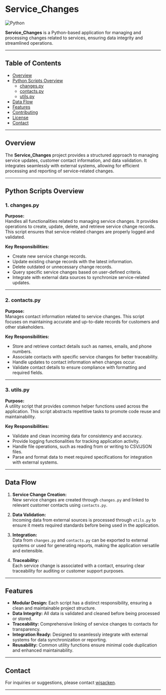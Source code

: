 # Service_Changes

![Python](https://img.shields.io/badge/Python-3.8%2B-blue.svg)

**Service_Changes** is a Python-based application for managing and processing changes related to services, ensuring data integrity and streamlined operations.

---

## Table of Contents

- [Overview](#overview)
- [Python Scripts Overview](#python-scripts-overview)
  - [changes.py](#changespy)
  - [contacts.py](#contactspy)
  - [utils.py](#utilitypy)
- [Data Flow](#data-flow)
- [Features](#features)
- [Contributing](#contributing)
- [License](#license)
- [Contact](#contact)

---

## Overview

The **Service_Changes** project provides a structured approach to managing service updates, customer contact information, and data validation. It integrates seamlessly with external systems, allowing for efficient processing and reporting of service-related changes.

---

## Python Scripts Overview

### **1. changes.py**
**Purpose:**  
Handles all functionalities related to managing service changes. It provides operations to create, update, delete, and retrieve service change records. This script ensures that service-related changes are properly logged and validated.

**Key Responsibilities:**
- Create new service change records.
- Update existing change records with the latest information.
- Delete outdated or unnecessary change records.
- Query specific service changes based on user-defined criteria.
- Integrate with external data sources to synchronize service-related updates.

---

### **2. contacts.py**
**Purpose:**  
Manages contact information related to service changes. This script focuses on maintaining accurate and up-to-date records for customers and other stakeholders.

**Key Responsibilities:**
- Store and retrieve contact details such as names, emails, and phone numbers.
- Associate contacts with specific service changes for better traceability.
- Handle updates to contact information when changes occur.
- Validate contact details to ensure compliance with formatting and required fields.

---

### **3. utils.py**
**Purpose:**  
A utility script that provides common helper functions used across the application. This script abstracts repetitive tasks to promote code reuse and maintainability.

**Key Responsibilities:**
- Validate and clean incoming data for consistency and accuracy.
- Provide logging functionalities for tracking application activity.
- Handle file operations, such as reading from or writing to CSV/JSON files.
- Parse and format data to meet required specifications for integration with external systems.

---

## Data Flow

1. **Service Change Creation:**  
   New service changes are created through `changes.py` and linked to relevant customer contacts using `contacts.py`.

2. **Data Validation:**  
   Incoming data from external sources is processed through `utils.py` to ensure it meets required standards before being used in the application.

3. **Integration:**  
   Data from `changes.py` and `contacts.py` can be exported to external systems or used for generating reports, making the application versatile and extensible.

4. **Traceability:**  
   Each service change is associated with a contact, ensuring clear traceability for auditing or customer support purposes.

---

## Features

- **Modular Design:** Each script has a distinct responsibility, ensuring a clean and maintainable project structure.
- **Data Integrity:** All data is validated and cleaned before being processed or stored.
- **Traceability:** Comprehensive linking of service changes to contacts for transparency.
- **Integration Ready:** Designed to seamlessly integrate with external systems for data synchronization or reporting.
- **Reusability:** Common utility functions ensure minimal code duplication and enhanced maintainability.

---


## Contact

For inquiries or suggestions, please contact [wjsacken](https://github.com/wjsacken).

---
